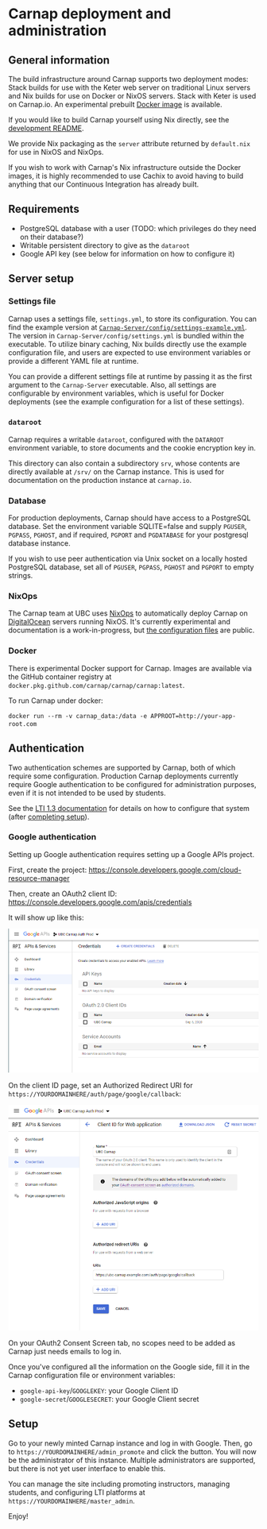 # Carnap deployment and administration

## General information

The build infrastructure around Carnap supports two deployment modes: Stack
builds for use with the Keter web server on traditional Linux servers and Nix
builds for use on Docker or NixOS servers. Stack with Keter is used on
Carnap.io. An experimental prebuilt [Docker image](#Docker) is available.

If you would like to build Carnap yourself using Nix directly, see the
[development README](https://github.com/Carnap/Carnap).

We provide Nix packaging as the `server` attribute returned by `default.nix`
for use in NixOS and NixOps.

If you wish to work with Carnap's Nix infrastructure outside the Docker images,
it is highly recommended to use Cachix to avoid having to build
anything that our Continuous Integration has already built.

## Requirements

* PostgreSQL database with a user (TODO: which privileges do they need on their
  database?)
* Writable persistent directory to give as the `dataroot`
* Google API key (see below for information on how to configure it)

## Server setup

### Settings file

Carnap uses a settings file, `settings.yml`, to store its configuration. You
can find the example version at
[`Carnap-Server/config/settings-example.yml`](https://github.com/Carnap/Carnap/blob/master/Carnap-Server/config/settings-example.yml).
The version in `Carnap-Server/config/settings.yml` is bundled within the
executable. To utilize binary caching, Nix builds directly use the example
configuration file, and users are expected to use environment variables or
provide a different YAML file at runtime.

You can provide a different settings file at runtime by passing it as the first
argument to the `Carnap-Server` executable. Also, all settings are configurable
by environment variables, which is useful for Docker deployments (see the
example configuration for a list of these settings).

### `dataroot`

Carnap requires a writable `dataroot`, configured with the `DATAROOT`
environment variable, to store documents and the cookie encryption key in.

This directory can also contain a subdirectory `srv`, whose contents are
directly available at `/srv/` on the Carnap instance. This is used for
documentation on the production instance at `carnap.io`.

### Database

For production deployments, Carnap should have access to a PostgreSQL database.
Set the environment variable SQLITE=false and supply `PGUSER`, `PGPASS`,
`PGHOST`, and if required, `PGPORT` and `PGDATABASE` for your postgresql
database instance.

If you wish to use peer authentication via Unix socket on a locally hosted
PostgreSQL database, set all of `PGUSER`, `PGPASS`, `PGHOST` and `PGPORT` to
empty strings.

### NixOps

The Carnap team at UBC uses [NixOps](https://github.com/NixOS/nixops) to
automatically deploy Carnap on [DigitalOcean](https://www.digitalocean.com/)
servers running NixOS. It's currently experimental and documentation is a
work-in-progress, but [the configuration
files](https://github.com/ubc-carnap-team/carnap-nixops) are public.

### Docker

There is experimental Docker support for Carnap. Images are available via the
GitHub container registry at
`docker.pkg.github.com/carnap/carnap/carnap:latest`.

To run Carnap under docker:

```
docker run --rm -v carnap_data:/data -e APPROOT=http://your-app-root.com
```

## Authentication

Two authentication schemes are supported by Carnap, both of which require some
configuration. Production Carnap deployments currently require Google
authentication to be configured for administration purposes, even if it is not
intended to be used by students.

See the [LTI 1.3 documentation](lti.md) for details on how to configure that
system (after [completing setup](#setup)).

### Google authentication

Setting up Google authentication requires setting up a Google APIs project.

First, create the project: https://console.developers.google.com/cloud-resource-manager

Then, create an OAuth2 client ID: https://console.developers.google.com/apis/credentials

It will show up like this:

![image of the client ID page](./images/google-creds.png)

On the client ID page, set an Authorized Redirect URI for `https://YOURDOMAINHERE/auth/page/google/callback`:

![image of the authorized redirect URIs page](./images/google-client-id.png)

On your OAuth2 Consent Screen tab, no scopes need to be added as Carnap just
needs emails to log in.

Once you've configured all the information on the Google side, fill it in the
Carnap configuration file or environment variables:

* `google-api-key`/`GOOGLEKEY`: your Google Client ID
* `google-secret`/`GOOGLESECRET`: your Google Client secret

## Setup

Go to your newly minted Carnap instance and log in with Google. Then, go to
`https://YOURDOMAINHERE/admin_promote` and click the button. You will now be
the administrator of this instance. Multiple administrators are supported, but
there is not yet user interface to enable this.

You can manage the site including promoting instructors, managing students, and
configuring LTI platforms at `https://YOURDOMAINHERE/master_admin`.

Enjoy!
